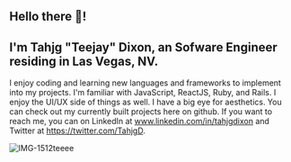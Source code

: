 ## Hello there 👋! 

 ## I'm Tahjg "Teejay" Dixon, an Sofware Engineer residing in Las Vegas, NV.
 
 I enjoy coding and learning new languages and frameworks to implement into my projects. I'm familiar with JavaScript, ReactJS, Ruby, and Rails. I enjoy the UI/UX side of things as well. I have a big eye for aesthetics. You can check out my currently built projects here on github. If you want to reach me, you can on LinkedIn at www.linkedin.com/in/tahjgdixon and Twitter at https://twitter.com/TahjgD.
 
![IMG-1512teeee](https://user-images.githubusercontent.com/103458131/204701903-ba767003-d351-46d9-8ec8-e768ec02d8a2.PNG)

